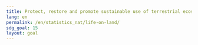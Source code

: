 ```yaml
---
title: Protect, restore and promote sustainable use of terrestrial ecosystems, sustainably manage forests, combat desertification, and halt and reverse land degradation and halt biodiversity loss
lang: en
permalink: /en/statistics_nat/life-on-land/
sdg_goal: 15
layout: goal
---
```


